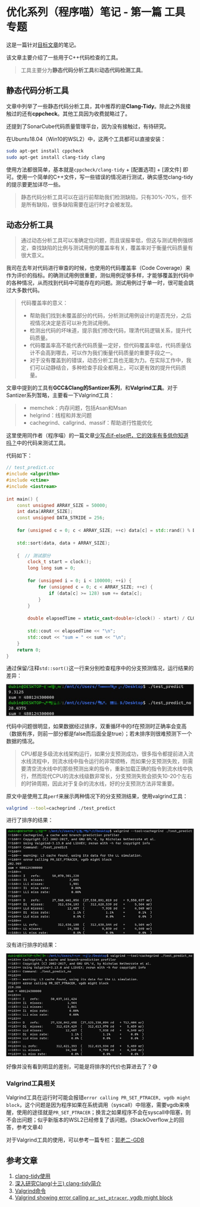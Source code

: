 # 优化系列（程序喵）笔记 - 第一篇 工具专题

这是一篇针对[目标文章](https://mp.weixin.qq.com/s/WL-agdox7uNaPe4PV8HgQg)的笔记。

该文章主要介绍了一些用于C++代码检查的工具。

> 工具主要分为**静态代码分析工具**和**动态代码检测工具**。

## 静态代码分析工具

文章中列举了一些静态代码分析工具，其中推荐的是**Clang-Tidy**。除此之外我接触过的还有**cppcheck**。其他工具因为收费就略过了。

还提到了SonarCube代码质量管理平台，因为没有接触过，有待研究。

在Ubuntu18.04（Win10的WSL2）中，这两个工具都可以直接安装：

```bash
sudo apt-get install cppcheck
sudo apt-get install clang-tidy clang
```

使用方法都很简单，基本就是`cppcheck/clang-tidy` + [配置选项] + [源文件] 即可。使用一个简单的C++文件，写一些错误的情况进行测试，确实感觉clang-tidy的提示要更加详尽一些。

> 静态代码分析工具可以在运行前帮助我们检测缺陷，只有30%-70%，但不是所有缺陷，很多缺陷需要在运行时才会被发现。

## 动态分析工具

> 通过动态分析工具可以准确定位问题，而且误报率低，但这与测试用例强绑定，查找缺陷的比例与测试用例的覆盖率有关，覆盖率对于衡量代码质量有很大意义。

我司在去年对代码进行审查的时候，也使用的代码覆盖率（Code Coverage）来作为评价的指标。的确测试用例很重要，测似用例足够多样，才能够覆盖到代码中的各种情况，从而找到代码中可能存在的问题。测试用例过于单一时，很可能会跳过大多数代码。

> 代码覆盖率的意义：
> - 帮助我们找到未覆盖部分的代码，分析测试用例设计的是否充分，之后视情况决定是否可以补充测试用例。
> - 检测出代码的坏味道，提示我们修改代码，理清代码逻辑关系，提升代码质量。
> - 代码覆盖率高不能代表代码质量一定好，但代码覆盖率低，代码质量估计不会高到哪去，可以作为我们衡量代码质量的重要手段之一。
> - 对于没有覆盖到的错误，动态分析工具也无能为力。在实际工作中，我们可以动静结合，多种检查手段全都用上，可以更有效的提升代码质量。 

文章中提到的工具有**GCC&Clang的Santizer系列**，和**Valgrind工具**。对于Santizer系列暂略，主要看一下Valgrind工具：

> - memchek：内存问题，包括Asan和Msan
> - helgrind：线程和并发问题
> - cachegrind、callgrind、massif：帮助进行性能优化

这里使用同作者（程序喵）的一篇文章[少写点if-else吧，它的效率有多低你知道吗？](https://mp.weixin.qq.com/s/m8avve1ahFrf8KJ0n2w8mA)中的代码来测试工具。

代码如下：

```cpp
// test_predict.cc
#include <algorithm>
#include <ctime>
#include <iostream>

int main() {
    const unsigned ARRAY_SIZE = 50000;
    int data[ARRAY_SIZE];
    const unsigned DATA_STRIDE = 256;

    for (unsigned c = 0; c < ARRAY_SIZE; ++c) data[c] = std::rand() % DATA_STRIDE;

    std::sort(data, data + ARRAY_SIZE);

    {  // 测试部分
        clock_t start = clock();
        long long sum = 0;

        for (unsigned i = 0; i < 100000; ++i) {
            for (unsigned c = 0; c < ARRAY_SIZE; ++c) {
                if (data[c] >= 128) sum += data[c];
            }
        }

        double elapsedTime = static_cast<double>(clock() - start) / CLOCKS_PER_SEC;

        std::cout << elapsedTime << "\n";
        std::cout << "sum = " << sum << "\n";
    }
    return 0;
}
```

通过保留/注释`std::sort()`这一行来分别检查程序中的分支预测情况，运行结果的差异：

![运行结果](note/result.jpg)

代码中问题很明显，如果数据经过排序，双重循环中的if在预测时正确率会变高（数据有序，则前一部分都是false而后面全是true）；若未排序则很难预测下一个数据的情况。

> CPU都是多级流水线架构运行，如果分支预测成功，很多指令都提前进入流水线流程中，则流水线中指令运行的非常顺畅，而如果分支预测失败，则需要清空流水线中的那些预测出来的指令，重新加载正确的指令到流水线中执行，然而现代CPU的流水线级数非常长，分支预测失败会损失10-20个左右的时钟周期，因此对于复杂的流水线，好的分支预测方法非常重要。

原文中是使用工具`perf`来展示两种情况下的分支预测结果，使用valgrind工具：

```bash
valgrind --tool=cachegrind ./test_predict
```

进行了排序的结果：

![进行了排序](note/test_predict.jpg)

没有进行排序的结果：

![没进行排序](note/test_predict_no.jpg)

好像并没有看到明显的差别，可能是将排序的代价也算进去了？😅

### Valgrind工具相关

Valgrind工具在运行时可能会报错`error calling PR_SET_PTRACER, vgdb might block`，这个问题是因为程序如果在系统调用（syscall）中阻塞，需要vgdb来唤醒，使用的途径就是`PR_SET_PTRACER`；换言之如果程序不会在syscall中阻塞，则不会出问题；似乎新版本的WSL2已经修复了该问题。(StackOverflow上的回答，参考文章4)

对于Valgrind工具的使用，可以参考一篇专栏：[郭老二-GDB](https://blog.csdn.net/u010168781/category_6998350.html)

## 参考文章
1. [clang-tidy使用](https://blog.csdn.net/u013187057/article/details/103052275)
2. [深入研究Clang(十三) clang-tidy简介](https://zhuanlan.zhihu.com/p/102248131)
3. [Valgrind命令](https://blog.csdn.net/hbhhww/article/details/7168507)
4. [Valgrind showing error calling `pr_set_ptracer`, vgdb might block](https://stackoverflow.com/questions/57206233/valgrind-showing-error-calling-pr-set-ptracer-vgdb-might-block)

